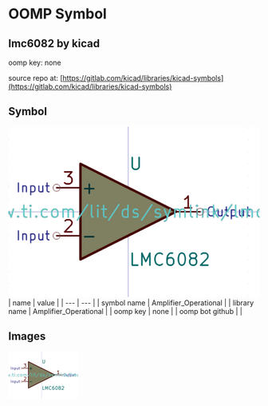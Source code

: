 # OOMP Symbol  
## lmc6082  by kicad  
  
oomp key: none  
  
source repo at: [https://gitlab.com/kicad/libraries/kicad-symbols](https://gitlab.com/kicad/libraries/kicad-symbols)  
## Symbol  
  
[![working.png](working_600.png)](working.png)  
| name | value | 
| --- | --- | 
| symbol name | Amplifier_Operational | 
| library name | Amplifier_Operational | 
| oomp key | none | 
| oomp bot github |  | 
## Images  
  
[![working.png](working_140.png)](working.png)  
